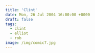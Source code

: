 ```yaml
---
title: 'Clint'
date: Mon, 26 Jul 2004 16:00:00 +0000
draft: false
tags:
  - clint
  - elliot
  - rob
image: /img/comic7.jpg
---
```


